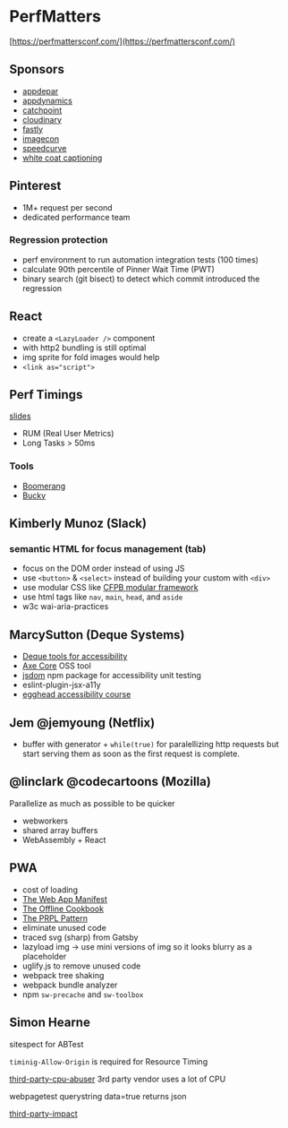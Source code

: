 # PerfMatters

[https://perfmattersconf.com/](https://perfmattersconf.com/)

## Sponsors

* [appdepar](https://addepar.com/)
* [appdynamics](https://www.appdynamics.com/product/browser-real-user-monitoring/)
* [catchpoint](http://www.catchpoint.com/)
* [cloudinary](https://cloudinary.com/)
* [fastly](https://www.fastly.com/)
* [imagecon](http://www.imagecon.com/events/imagecon-2018/event-summary-1a9b0d3d0cbf4d979d663a202586ed1e.aspx)
* [speedcurve](https://speedcurve.com/)
* [white coat captioning](http://www.whitecoatcaptioning.com/)

## Pinterest

* 1M+ request per second
* dedicated performance team

### Regression protection

* perf environment to run automation integration tests \(100 times\)
* calculate 90th percentile of Pinner Wait Time \(PWT\)
* binary search \(git bisect\) to detect which commit introduced the regression

## React

* create a `<LazyLoader />` component 
* with http2 bundling is still optimal
* img sprite for fold images would help
* `<link as="script">`

## Perf Timings

[slides](http://jlwagner.net/talks/perf-timings/)

* RUM \(Real User Metrics\)
* Long Tasks &gt; 50ms

### Tools

* [Boomerang](https://github.com/SOASTA/boomerang)
* [Bucky](http://github.hubspot.com/BuckyClient/)

## Kimberly Munoz \(Slack\)

### semantic HTML for focus management \(tab\)

* focus on the DOM order instead of using JS
* use `<button>` & `<select>` instead of building your custom with `<div>`
* use modular CSS like [CFPB modular framework](https://cfpb.github.io/capital-framework/)
* use html tags like `nav`, `main`, `head`, and `aside`
* w3c wai-aria-practices

## MarcySutton \(Deque Systems\)

* [Deque tools for accessibility](https://www.deque.com/)
* [Axe Core](https://www.axe-core.org/) OSS tool
* [jsdom](https://github.com/jsdom/jsdom) npm package for accessibility unit testing
* eslint-plugin-jsx-a11y
* [egghead accessibility course](https://egghead.io/courses/start-building-accessible-web-applications-today)

## Jem @jemyoung \(Netflix\)

* buffer with generator + `while(true)` for paralellizing http requests but start serving them as soon as the first request is complete.

## @linclark @codecartoons \(Mozilla\)

Parallelize as much as possible to be quicker

* webworkers
* shared array buffers
* WebAssembly + React

## PWA

* cost of loading
* [The Web App  Manifest](https://developers.google.com/web/fundamentals/web-app-manifest/)
* [The Offline Cookbook](https://jakearchibald.com/2014/offline-cookbook/)
* [The PRPL Pattern](https://developers.google.com/web/fundamentals/performance/prpl-pattern/)
* eliminate unused code
* traced svg \(sharp\) from Gatsby
* lazyload img -&gt; use mini versions of img so it looks blurry as a placeholder
* uglify.js to remove unused code
* webpack tree shaking
* webpack bundle analyzer
* npm `sw-precache` and `sw-toolbox`



## Simon Hearne

sitespect for ABTest

`timinig-Allow-Origin` is required for Resource Timing

[third-party-cpu-abuser](https://github.com/jpvincent/3rd-party-cpu-abuser) 3rd party vendor uses a lot of CPU

webpagetest querystring data=true returns json

[third-party-impact](https://github.com/simonhearne/third-party-impact)



